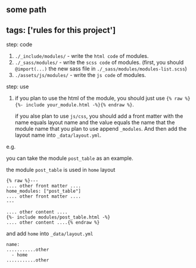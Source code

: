 some path
---
tags: ['rules for this project']
---

step: code 

1. `./_include/modules/` - write the `html code` of modules.
3. `./_sass/modules/` - write the `scss code` of modules. (first, you should `@import(...)` the new sass file in `./_sass/modules/modules-list.scss`)
4. `./assets/js/modules/` - write the `js code` of modules.

step: use

1. if you plan to use the html of the module, you should just use `{% raw %}{%- include your_module.html -%}{% endraw %}`.

    if you alse plan to use `js/css`, you should add a front matter with the name equals layout name and the value equals the name that the module name that you plan to use append `_modules`. And then add the layout name into `_data/layout.yml`.

e.g. 

you can take the module `post_table` as an example.

the module `post_table` is used in `home` layout 

```
{% raw %}---
.... other front matter ....
home_modules: ["post_table"]
.... other front matter ....
---

.... other content ....
{%- include modules/post_table.html -%}
.... other content ....{% endraw %}
```

and add `home` into `_data/layout.yml`

```
name:
...........other
  - home
...........other
```
